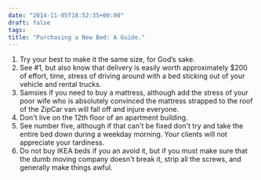 ```yaml
---
date: "2014-11-05T18:52:35+00:00"
draft: false
tags: 
title: "Purchasing a New Bed: A Guide."
---
```

1. Try your best to make it the same size, for God’s sake.
2. See #1, but also know that delivery is easily worth approximately $200 of effort, time, stress of driving around with a bed sticking out of your vehicle and rental trucks.
3. Samsies if you need to buy a mattress, although add the stress of your poor wife who is absolutely convinced the mattress strapped to the roof of the ZipCar van will fall off and injure everyone.
4. Don't live on the 12th floor of an apartment building.
5. See number five, although if that can't be fixed don't try and take the entire bed down during a weekday morning. Your clients will not appreciate your tardiness.
6. Do not buy IKEA beds if you an avoid it, but if you must make sure that the dumb moving company doesn't break it, strip all the screws, and generally make things awful.
